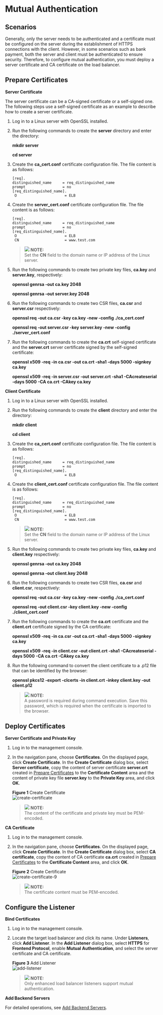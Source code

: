 # Mutual Authentication<a name="EN-US_TOPIC_0123385679"></a>

## Scenarios<a name="section1125557164611"></a>

Generally, only the server needs to be authenticated and a certificate must be configured on the server during the establishment of HTTPS connections with the client. However, in some scenarios such as bank payment, both the server and client must be authenticated to ensure security. Therefore, to configure mutual authentication, you must deploy a server certificate and CA certificate on the load balancer.

## Prepare Certificates<a name="section780514219136"></a>

**Server Certificate**

The server certificate can be a CA-signed certificate or a self-signed one. The following steps use a self-signed certificate as an example to describe how to create a server certificate.

1.  Log in to a Linux server with OpenSSL installed.
2.  Run the following commands to create the  **server**  directory and enter the directory:

    **mkdir server**

    **cd server**

3.  Create the  **ca\_cert.conf**  certificate configuration file. The file content is as follows:

    ```
    [req].
    distinguished_name     = req_distinguished_name
    prompt                 = no
    [req_distinguished_name].
     O                      = ELB
    ```

4.  Create the  **server\_cert.conf**  certificate configuration file. The file content is as follows:

    ```
    [req].
    distinguished_name     = req_distinguished_name
    prompt                 = no
    [req_distinguished_name].
     O                      = ELB
     CN                     = www.test.com
    ```

    >![](public_sys-resources/icon-note.gif) **NOTE:**   
    >Set the  **CN**  field to the domain name or IP address of the Linux server.  

5.  Run the following commands to create two private key files,  **ca.key**  and  **server.key**, respectively:

    **openssl genrsa -out ca.key 2048**

    **openssl genrsa -out server.key 2048**

6.  Run the following commands to create two CSR files,  **ca.csr**  and  **server.csr**  respectively:

    **openssl req -out ca.csr -key ca.key -new -config ./ca\_cert.conf**

    **openssl req -out server.csr -key server.key -new -config ./server\_cert.conf**

7.  Run the following commands to create the  **ca.crt**  self-signed certificate and the  **server.crt**  server certificate signed by the self-signed certificate:

    **openssl x509 -req -in ca.csr -out ca.crt -sha1 -days 5000 -signkey ca.key**

    **openssl x509 -req -in server.csr -out server.crt -sha1 -CAcreateserial -days 5000** **-CA ca.crt -CAkey ca.key**


**Client Certificate**

1.  Log in to a Linux server with OpenSSL installed.
2.  Run the following commands to create the  **client**  directory and enter the directory:

    **mkdir client**

    **cd client**

3.  Create the  **ca\_cert.conf**  certificate configuration file. The file content is as follows:

    ```
    [req].
    distinguished_name     = req_distinguished_name
    prompt                 = no
    [req_distinguished_name].
     O                      = ELB
    ```

4.  Create the  **client\_cert.conf**  certificate configuration file. The file content is as follows:

    ```
    [req].
    distinguished_name     = req_distinguished_name
    prompt                 = no
    [req_distinguished_name].
     O                      = ELB
     CN                     = www.test.com
    ```

    >![](public_sys-resources/icon-note.gif) **NOTE:**   
    >Set the  **CN**  field to the domain name or IP address of the Linux server.  

5.  Run the following commands to create two private key files,  **ca.key**  and  **client.key**  respectively:

    **openssl genrsa -out ca.key 2048**

    **openssl genrsa -out client.key 2048**

6.  Run the following commands to create two CSR files,  **ca.csr**  and  **client.csr**, respectively:

    **openssl req -out ca.csr -key ca.key -new -config ./ca\_cert.conf**

    **openssl req -out client.csr -key client.key -new -config ./client\_cert.conf**

7.  Run the following commands to create the  **ca.crt**  certificate and the  **client.crt**  certificate signed by the CA certificate:

    **openssl x509 -req -in ca.csr -out ca.crt -sha1 -days 5000 -signkey ca.key**

    **openssl x509 -req -in client.csr -out client.crt -sha1 -CAcreateserial -days 5000** **-CA ca.crt -CAkey ca.key**

8.  Run the following command to convert the client certificate to a .p12 file that can be identified by the browser:

    **openssl pkcs12 -export -clcerts -in client.crt -inkey client.key -out client.p12**

    >![](public_sys-resources/icon-note.gif) **NOTE:**   
    >A password is required during command execution. Save this password, which is required when the certificate is imported to the browser.  


## Deploy Certificates<a name="section742022961613"></a>

**Server Certificate and Private Key**

1.  Log in to the management console.
2.  In the navigation pane, choose  **Certificates**. On the displayed page, click  **Create Certificate**. In the  **Create Certificate**  dialog box, select  **Server certificate**, copy the content of server certificate  **server.crt**  created in  [Prepare Certificates](#section780514219136)  to the  **Certificate Content**  area and the content of private key file  **server.key**  to the  **Private Key**  area, and click  **OK**.

    **Figure  1**  Create Certificate<a name="fig203611102522"></a>  
    ![](figures/create-certificate.png "create-certificate")

    >![](public_sys-resources/icon-note.gif) **NOTE:**   
    >The content of the certificate and private key must be PEM-encoded.  


**CA Certificate**

1.  Log in to the management console.
2.  In the navigation pane, choose  **Certificates**. On the displayed page, click  **Create Certificate**. In the  **Create Certificate**  dialog box, select  **CA certificate**, copy the content of CA certificate  **ca.crt**  created in  [Prepare Certificates](#section780514219136)  to the  **Certificate Content**  area, and click  **OK**.

    **Figure  2**  Create Certificate<a name="fig1498179155416"></a>  
    ![](figures/create-certificate-9.png "create-certificate-9")

    >![](public_sys-resources/icon-note.gif) **NOTE:**   
    >The certificate content must be PEM-encoded.  


## Configure the Listener<a name="section1332618585177"></a>

**Bind Certificates**

1.  Log in to the management console.
2.  Locate the target load balancer and click its name. Under  **Listeners**, click  **Add Listener**. In the  **Add Listener**  dialog box, select  **HTTPS**  for  **Frontend Protocol**, enable  **Mutual Authentication**, and select the server certificate and CA certificate.

    **Figure  3**  Add Listener<a name="fig113461439105610"></a>  
    ![](figures/add-listener.png "add-listener")

    >![](public_sys-resources/icon-note.gif) **NOTE:**   
    >Only enhanced load balancer listeners support mutual authentication.  


**Add Backend Servers**

For detailed operations, see  [Add Backend Servers](adding-or-removing-backend-servers-from-an-enhanced-load-balancer.md#section388715404610).

